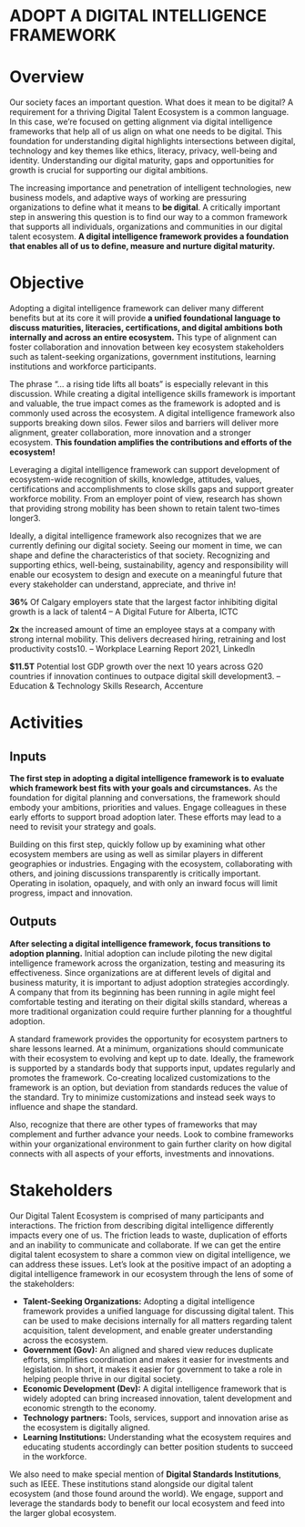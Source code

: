 # ADOPT A DIGITAL INTELLIGENCE FRAMEWORK

# Overview
Our society faces an important question. What does it mean to be digital? A requirement for a thriving Digital Talent Ecosystem is a common language. In this case, we’re focused on getting alignment via digital intelligence frameworks that help all of us align on what one needs to be digital. This foundation for understanding digital highlights intersections between digital, technology and key themes like ethics, literacy, privacy, well-being and identity. Understanding our digital maturity, gaps and opportunities for growth is crucial for supporting our digital ambitions.

The increasing importance and penetration of intelligent technologies, new business models, and adaptive ways of working are pressuring organizations to define what it means to **be digital**. A critically important step in answering this question is to find our way to a common framework that supports all individuals, organizations and communities in our digital talent ecosystem. **A digital intelligence framework provides a foundation that enables all of us to define, measure and nurture digital maturity.** 

# Objective
Adopting a digital intelligence framework can deliver many different benefits but at its core it will provide **a unified foundational language to discuss maturities, literacies, certifications, and digital ambitions both internally and across an entire ecosystem.** This type of alignment can foster collaboration and innovation between key ecosystem stakeholders such as talent-seeking organizations, government institutions, learning institutions and workforce participants.

The phrase “… a rising tide lifts all boats” is especially relevant in this discussion. While creating a digital intelligence skills framework is important and valuable, the true impact comes as the framework is adopted and is commonly used across the ecosystem. A digital intelligence framework also supports breaking down silos. Fewer silos and barriers will deliver more alignment, greater collaboration, more innovation and a stronger ecosystem. **This foundation amplifies the contributions and efforts of the ecosystem!**

Leveraging a digital intelligence framework can support development of ecosystem-wide recognition of skills, knowledge, attitudes, values, certifications and accomplishments to close skills gaps and support greater workforce mobility. From an employer point of view, research has shown that providing strong mobility has been shown to retain talent two-times longer3.  

Ideally, a digital intelligence framework also recognizes that we are currently defining our digital society. Seeing our moment in time, we can shape and define the characteristics of that society. Recognizing and supporting ethics, well-being, sustainability, agency and responsibility will enable our ecosystem to design and execute on a meaningful future that every stakeholder can understand, appreciate, and thrive in!

**36%** Of Calgary employers state that the largest factor inhibiting digital growth is a lack of talent4	                          – A Digital Future for Alberta, ICTC

**2x** the increased amount of time an employee stays at a company with strong internal mobility. This delivers decreased hiring, retraining and lost productivity costs10. – Workplace Learning Report 2021, LinkedIn

**$11.5T** Potential lost GDP growth over the next 10 years across G20 countries if innovation continues to outpace digital skill development3.                       – Education & Technology Skills Research, Accenture

# Activities
## Inputs
**The first step in adopting a digital intelligence framework is to evaluate which framework best fits with your goals and circumstances.** As the foundation for digital planning and conversations, the framework should embody your ambitions, priorities and values. Engage colleagues in these early efforts to support broad adoption later. These efforts may lead to a need to revisit your strategy and goals. 

Building on this first step, quickly follow up by examining what other ecosystem members are using as well as similar players in different geographies or industries. Engaging with the ecosystem, collaborating with others, and joining discussions transparently is critically important. Operating in isolation, opaquely, and with only an inward focus will limit progress, impact and innovation.

## Outputs
**After selecting a digital intelligence framework, focus transitions to adoption planning.** Initial adoption can include piloting the new digital intelligence framework across the organization, testing and measuring its effectiveness. Since organizations are at different levels of digital and business maturity, it is important to adjust adoption strategies accordingly. A company that from its beginning has been running in agile might feel comfortable testing and iterating on their digital skills standard, whereas a more traditional organization could require further planning for a thoughtful adoption.  

A standard framework provides the opportunity for ecosystem partners to share lessons learned. At a minimum, organizations should communicate with their ecosystem to evolving and kept up to date. Ideally, the framework is supported by a standards body that supports input, updates regularly and promotes the framework. Co-creating localized customizations to the framework is an option, but deviation from standards reduces the value of the standard. Try to minimize customizations and instead seek ways to influence and shape the standard. 

Also, recognize that there are other types of frameworks that may complement and further advance your needs. Look to combine frameworks within your organizational environment to gain further clarity on how digital connects with all aspects of your efforts, investments and innovations.

# Stakeholders
Our Digital Talent Ecosystem is comprised of many participants and interactions. The friction from describing digital intelligence differently impacts every one of us. The friction leads to waste, duplication of efforts and an inability to communicate and collaborate. If we can get the entire digital talent ecosystem to share a common view on digital intelligence, we can address these issues. Let’s look at the positive impact of an adopting a digital intelligence framework in our ecosystem through the lens of some of the stakeholders: 
* **Talent-Seeking Organizations:** Adopting a digital intelligence framework provides a unified language for discussing digital talent. This can be used to make decisions internally for all matters regarding talent acquisition, talent development, and enable greater understanding across the ecosystem.
* **Government (Gov):** An aligned and shared view reduces duplicate efforts, simplifies coordination and makes it easier for investments and legislation. In short, it makes it easier for government to take a role in helping people thrive in our digital society. 
* **Economic Development (Dev):** A digital intelligence framework that is widely adopted can bring increased innovation, talent development and economic strength to the economy.
* **Technology partners:** Tools, services, support and innovation arise as the ecosystem is digitally aligned.   
* **Learning Institutions:** Understanding what the ecosystem requires and educating students accordingly can better position students to succeed in the workforce.

We also need to make special mention of **Digital Standards Institutions**, such as IEEE. These institutions stand alongside our digital talent ecosystem (and those found around the world). We engage, support and leverage the standards body to benefit our local ecosystem and feed into the larger global ecosystem.
